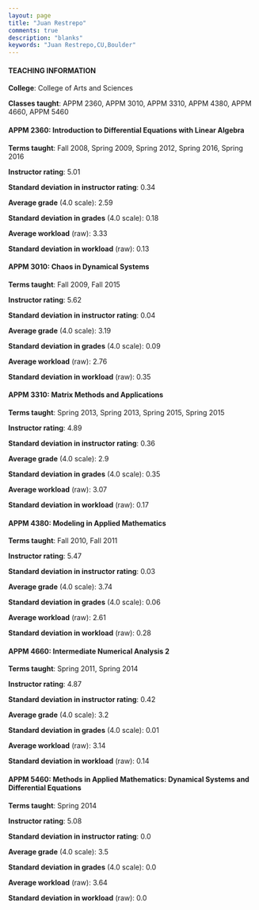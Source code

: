```yaml
---
layout: page
title: "Juan Restrepo" 
comments: true
description: "blanks"
keywords: "Juan Restrepo,CU,Boulder"
---
```

<head>
<script src="https://ajax.googleapis.com/ajax/libs/jquery/2.1.3/jquery.min.js"></script>
<script src="https://dl.dropboxusercontent.com/s/pc42nxpaw1ea4o9/highcharts.js?dl=0"></script>
<!-- <script src="../assets/js/highcharts.js"></script> -->
<style type="text/css">@font-face {
	font-family: "Bebas Neue";
	src: url(https://www.filehosting.org/file/details/544349/BebasNeue Regular.otf) format("opentype");
	}
	h1.Bebas { 
		font-family: "Bebas Neue", Verdana, Tahoma;
	}
</style>
</head>
	   
#### TEACHING INFORMATION

**College**: College of Arts and Sciences

**Classes taught**: APPM 2360, APPM 3010, APPM 3310, APPM 4380, APPM 4660, APPM 5460

#### APPM 2360: Introduction to Differential Equations with Linear Algebra

**Terms taught**: Fall 2008, Spring 2009, Spring 2012, Spring 2016, Spring 2016

**Instructor rating**: 5.01

**Standard deviation in instructor rating**: 0.34

**Average grade** (4.0 scale): 2.59

**Standard deviation in grades** (4.0 scale): 0.18

**Average workload** (raw): 3.33

**Standard deviation in workload** (raw): 0.13

#### APPM 3010: Chaos in Dynamical Systems

**Terms taught**: Fall 2009, Fall 2015

**Instructor rating**: 5.62

**Standard deviation in instructor rating**: 0.04

**Average grade** (4.0 scale): 3.19

**Standard deviation in grades** (4.0 scale): 0.09

**Average workload** (raw): 2.76

**Standard deviation in workload** (raw): 0.35

#### APPM 3310: Matrix Methods and Applications

**Terms taught**: Spring 2013, Spring 2013, Spring 2015, Spring 2015

**Instructor rating**: 4.89

**Standard deviation in instructor rating**: 0.36

**Average grade** (4.0 scale): 2.9

**Standard deviation in grades** (4.0 scale): 0.35

**Average workload** (raw): 3.07

**Standard deviation in workload** (raw): 0.17

#### APPM 4380: Modeling in Applied Mathematics

**Terms taught**: Fall 2010, Fall 2011

**Instructor rating**: 5.47

**Standard deviation in instructor rating**: 0.03

**Average grade** (4.0 scale): 3.74

**Standard deviation in grades** (4.0 scale): 0.06

**Average workload** (raw): 2.61

**Standard deviation in workload** (raw): 0.28

#### APPM 4660: Intermediate Numerical Analysis 2

**Terms taught**: Spring 2011, Spring 2014

**Instructor rating**: 4.87

**Standard deviation in instructor rating**: 0.42

**Average grade** (4.0 scale): 3.2

**Standard deviation in grades** (4.0 scale): 0.01

**Average workload** (raw): 3.14

**Standard deviation in workload** (raw): 0.14

#### APPM 5460: Methods in Applied Mathematics: Dynamical Systems and Differential Equations

**Terms taught**: Spring 2014

**Instructor rating**: 5.08

**Standard deviation in instructor rating**: 0.0

**Average grade** (4.0 scale): 3.5

**Standard deviation in grades** (4.0 scale): 0.0

**Average workload** (raw): 3.64

**Standard deviation in workload** (raw): 0.0

